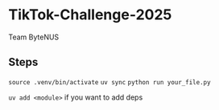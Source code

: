 # TikTok-Challenge-2025
Team ByteNUS

## Steps

`source .venv/bin/activate`
`uv sync`
`python run your_file.py`

`uv add <module>` if you want to add deps
